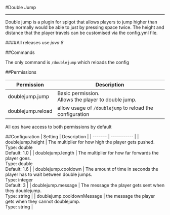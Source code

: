 #Double Jump
***
Double jump is a plugin for spigot that allows players to jump higher than they normally would be able to just by pressing space twice. The height and distance that the player travels can be customised via the config.yml file.

####All releases use _java 8_

##Commands

The only command is ```/doublejump``` which reloads the config

##Permissions

| Permission | Description |
| ---------- | ----------- |
| doublejump.jump | Basic permission.<br>Allows the player to double jump.
| doublejump.reload | allow usage of ```/doublejump``` to reload the configuration |

All ops have access to both permissions by default

##Configuration
| Setting | Description |
| ------- | ----------- |
| doublejump.height | The multiplier for how high the player gets pushed.<br>Type: double<br>Default: 1.0 |
| doublejump.length | The multiplier for how far forwards the player goes.<br>Type: double<br>Default: 1.6 |
| doublejump.cooldown | The amount of time in seconds the player has to wait between double jumps.<br>Type: integer<br>Default: 3 |
| doublejump.message | The message the player gets sent when they doublejump.<br>Type: string |
| doublejump.cooldownMessage | the message the player gets when they cannot doublejump.<br>Type: string |

